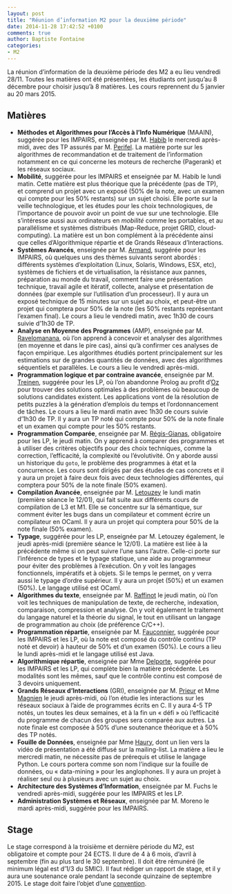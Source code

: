```yaml
---
layout: post
title: "Réunion d’information M2 pour la deuxième période"
date: 2014-11-28 17:42:52 +0100
comments: true
author: Baptiste Fontaine
categories:
- M2
---
```


La réunion d’information de la deuxième période des M2 a eu lieu vendredi 28/11.
Toutes les matières ont été présentées, les étudiants ont jusqu’au 8 décembre
pour choisir jusqu’à 8 matières. Les cours reprennent du 5 janvier au 20 mars
2015.

<!-- more -->

## Matières

[Delporte]: http://www.liafa.univ-paris-diderot.fr/~cd/
[Fauconnier]: http://www.liafa.univ-paris-diderot.fr/~hf/
[Habib]: http://www.liafa.univ-paris-diderot.fr/~habib/
[Haury]: http://cbio.ensmp.fr/~ahaury/
[Letouzey]: http://www.pps.univ-paris-diderot.fr/~letouzey/index.fr.html
[Magnien]: http://www-rp.lip6.fr/~magnien/
[Perifel]: http://www.liafa.univ-paris-diderot.fr/~sperifel/
[Prieur]: http://www.liafa.univ-paris-diderot.fr/~prieur/
[Raffinot]: http://www.liafa.univ-paris-diderot.fr/~raffinot/
[sysav]: http://www.liafa.univ-paris-diderot.fr/~cd/M2/Francois.pdf
[Treinen]: http://www.pps.univ-paris-diderot.fr/~treinen/
[vlad]: http://www.liafa.univ-paris-diderot.fr/~vlad/
[yrg]: https://yrg.sexy/

[Oz]: http://fr.wikipedia.org/wiki/Oz_(langage)

* **Méthodes et Algorithmes pour l’Accès à l’Info Numérique** (MAAIN), suggérée
  pour les IMPAIRS, enseignée par M. [Habib][] le mercredi après-midi, avec des TP
  assurés par M. [Perifel][].
  La matière porte sur les algorithmes de recommandation et de traitement de
  l’information notamment en ce qui concerne les moteurs de recherche
  (Pagerank) et les réseaux sociaux.
* **Mobilité**, suggérée pour les IMPAIRS et enseignée par M. Habib le lundi
  matin.
  Cette matière est plus théorique que la précédente (pas de TP), et comprend
  un projet avec un exposé (50% de la note, avec un examen qui compte pour les
  50% restants) sur un sujet choisi. Elle porte sur la veille technologique, et
  les études pour les choix technologiques, de l’importance de pouvoir avoir un
  point de vue sur une technologie. Elle s’intéresse aussi aux ordinateurs en
  *mobilité* comme les portables, et au parallélisme et systèmes distribués
  (Map-Reduce, projet GRID, cloud-computing). La matière est un bon complément
  à la précédente ainsi que celles d’Algorithmique répartie et de Grands
  Réseaux d’Interactions.
* **Systèmes Avancés**, enseignée par M. [Armand][sysav], suggérée pour les
  IMPAIRS, où quelques uns des thèmes suivants seront abordés : différents
  systèmes d’exploitation (Linux, Solaris, Windows, ESX, etc), systèmes de
  fichiers et de virtualisation, la résistance aux pannes, préparation au monde
  du travail, comment faire une présentation technique, travail agile et
  itératif, collecte, analyse et présentation de données (par exemple sur
  l’utilisation d’un processeur). Il y aura un exposé technique de 15 minutes
  sur un sujet au choix, et peut-être un projet qui comptera pour 50% de la
  note (les 50% restants représentant l’examen final). Le cours a lieu le
  vendredi matin, avec 1h30 de cours suivie d’1h30 de TP.
* **Analyse en Moyenne des Programmes** (AMP), enseignée par M.
  [Ravelomanana][vlad], où l’on apprend à concevoir et analyser des algorithmes
  (en moyenne et dans le pire cas), ainsi qu’à confirmer ces analyses de façon
  empirique. Les algorithmes étudiés portent principalement sur les estimations
  sur de grandes quantités de données, avec des algorithmes séquentiels et
  parallèles. Le cours a lieu le vendredi après-midi.
* **Programmation logique et par contraine avancée**, enseignée par M.
  [Treinen][], suggérée pour les LP, où l’on abandonne Prolog au profit
  d’[Oz][] pour trouver des solutions optimales à des problèmes où beaucoup de
  solutions candidates existent. Les applications vont de la résolution de
  petits puzzles à la génération d’emplois du temps et l’ordonnancement de
  tâches. Le cours a lieu le mardi matin avec 1h30 de cours suivie d’1h30 de
  TP. Il y aura un TP noté qui compte pour 50% de la note finale et un examen
  qui compte pour les 50% restants.
* **Programmation Comparée**, enseignée par M. [Régis-Gianas][yrg], obligatoire
  pour les LP, le jeudi matin.
  On y apprend à comparer des programmes et à utiliser des critères objectifs
  pour des choix techniques, comme la correction, l’efficacité, la complexité
  ou l’évolutivité. On y aborde aussi un historique du `goto`, le problème des
  programmes à état et la concurrence. Les cours sont dirigés par des études de
  cas concrets et il y aura un projet à faire deux fois avec deux technologies
  différentes, qui comptera pour 50% de la note finale (50% examen).
* **Compilation Avancée**, enseignée par M. [Letouzey][] le lundi matin
  (première séance le 12/01), qui fait suite aux différents cours de
  compilation de L3 et M1. Elle se concentre sur la sémantique, sur comment
  éviter les bugs dans un compilateur et comment écrire un compilateur en
  OCaml. Il y aura un projet qui comptera pour 50% de la note finale (50%
  examen).
* **Typage**, suggérée pour les LP, enseignée par M. Letouzey également, le
  jeudi après-midi (première séance le 12/01). La matière est liée à la
  précédente même si on peut suivre l’une sans l’autre. Celle-ci porte sur
  l’inférence de types et le typage statique, une aide au programmeur pour
  éviter des problèmes à l’exécution. On y voit les langages fonctionnels,
  impératifs et à objets. Si le temps le permet, on y verra aussi le typage
  d’ordre supérieur. Il y aura un projet (50%) et un examen (50%). Le langage
  utilisé est OCaml.
* **Algorithmes du texte**, enseignée par M. [Raffinot][] le jeudi matin, où
  l’on voit les techniques de manipulation de texte, de recherche, indexation,
  comparaison, compression et analyse. On y voit également le traitement du
  langage naturel et la théorie du signal, le tout en utilisant un langage de
  programmation au choix (de préférence C/C++).
* **Programmation répartie**, enseignée par M. [Fauconnier][], suggérée pour
  les IMPAIRS et les LP, où la note est composé du contrôle continu (TP noté
  et devoir) à hauteur de 50% et d’un examen (50%). Le cours a lieu le lundi
  après-midi et le langage utilisé est Java.
* **Algorithmique répartie**, enseignée par Mme [Delporte][], suggérée pour les
  IMPAIRS et les LP, qui complète bien la matière précédente. Les modalités
  sont les mêmes, sauf que le contrôle continu est composé de 3 devoirs
  uniquement.
* **Grands Réseaux d’Interactions** (GRI), enseignée par M. [Prieur][] et Mme
  [Magnien][] le jeudi après-midi, où l’on étudie les interactions sur les
  réseaux sociaux à l’aide de programmes écrits en C. Il y aura 4-5 TP notés,
  un toutes les deux semaines, et à la fin un « défi » où l’efficacité du
  programme de chacun des groupes sera comparée aux autres. La note finale est
  composée à 50% d’une soutenance théorique et à 50% des TP notés.
* **Fouille de Données**, enseignée par Mme [Haury][], dont un lien vers la
  vidéo de présentation a été diffusé sur la mailing-list. La matière a lieu le
  mercredi matin, ne nécessite pas de prérequis et utilise le langage Python.
  Le cours portera comme son nom l’indique sur la fouille de données, ou
  « data-mining » pour les anglophones. Il y aura un projet à réaliser seul ou
  à plusieurs avec un sujet au choix.
* **Architecture des Systèmes d’Information**, enseignée par M. Fuchs le
  vendredi après-midi, suggérée pour les IMPAIRS et les LP.
* **Administration Systèmes et Réseaux**, enseignée par M. Moreno le mardi
  après-midi, suggérée pour les IMPAIRS.

## Stage

Le stage correspond à la troisième et dernière période du M2, est obligatoire
et compte pour 24 ECTS. Il dure de 4 à 6 mois, d’avril à septembre (fin au plus
tard le 30 septembre). Il doit être rémunéré (le minimum légal est d’1/3 du
SMIC). Il faut rédiger un rapport de stage, et il y aura une soutenance orale
pendant la seconde quinzaine de septembre 2015. Le stage doit faire l’objet
d’une [convention](http://www.univ-paris-diderot.fr/sc/site.php?bc=stages&np=TELCONVLI).
